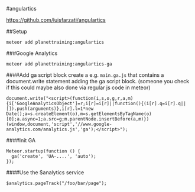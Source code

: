 #angulartics

https://github.com/luisfarzati/angulartics

##Setup
```
meteor add planettraining:angulartics
```

###Google Analytics
```
meteor add planettraining:angulartics-ga
```
####Add ga script block
create a e.g. ```main.ga.js``` that contains a document.write statement adding the ga script block. (someone you check if this could maybe also done via regular js code in meteor)
```
document.write("<script>(function(i,s,o,g,r,a,m){i['GoogleAnalyticsObject']=r;i[r]=i[r]||function(){(i[r].q=i[r].q||[]).push(arguments)},i[r].l=1*new Date();a=s.createElement(o),m=s.getElementsByTagName(o)[0];a.async=1;a.src=g;m.parentNode.insertBefore(a,m)})(window,document,'script','//www.google-analytics.com/analytics.js','ga');</script>");
```
####Init GA
```
Meteor.startup(function () {
  ga('create', 'UA-....', 'auto');
});
```
####Use the $analytics service
```
$analytics.pageTrack("/foo/bar/page");
```
